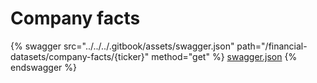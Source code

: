 # Company facts

{% swagger src="../../../.gitbook/assets/swagger.json" path="/financial-datasets/company-facts/{ticker}" method="get" %}
[swagger.json](../../../.gitbook/assets/swagger.json)
{% endswagger %}

